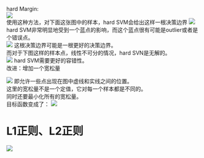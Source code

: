 hard Margin:  
![](http://windmissing.github.io/images/2019/220.jpg)  
使用这种方法，对下面这张图中的样本，hard SVM会给出这样一根决策边界
![](http://windmissing.github.io/images/2019/221.jpg)  
hard SVM非常明显地受到一个蓝点的影响，而这个蓝点很有可能是outlier或者是个错误点。  
![](http://windmissing.github.io/images/2019/222.jpg)
这根决策边界可能是一根更好的决策边界。  
而对于下图这样的样本点，线性不可分的情况，hard SVN是无解的。  
![](http://windmissing.github.io/images/2019/223.jpg)
hard SVM需要更好的容错性。  
改进：增加一个宽松量

![](http://windmissing.github.io/images/2019/224.jpg)
即允许一些点出现在图中虚线和实线之间的位置。  
这里的宽松量不是一个定值，它对每一个样本都是不同的。  
同时还要最小化所有的宽松量。  
目标函数变成了：
![](http://windmissing.github.io/images/2019/225.jpg)   

# L1正则、L2正则

![](http://windmissing.github.io/images/2019/226.jpg)   
